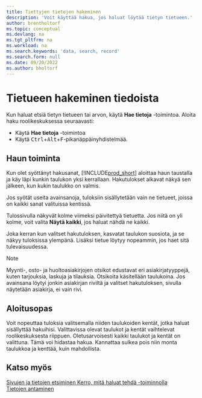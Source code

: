 ```yaml
---
title: Tiettyjen tietojen hakeminen
description: 'Voit käyttää hakua, jos haluat löytää tietyn tietueen.'
author: brentholtorf
ms.topic: conceptual
ms.devlang: na
ms.tgt_pltfrm: na
ms.workload: na
ms.search.keywords: 'data, search, record'
ms.search.form: null
ms.date: 09/20/2022
ms.author: bholtorf
---
```


# Tietueen hakeminen tiedoista

Kun haluat etsiä tietyn tietueen tai arvon, käytä **Hae tietoja** -toimintoa. Aloita haku roolikeskuksessa seuraavasti:

* Käytä **Hae tietoja** -toimintoa
* Käytä <kbd>Ctrl</kbd>+<kbd>Alt</kbd>+<kbd>F</kbd>-pikanäppäinyhdistelmää.

## Haun toiminta

Kun olet syöttänyt hakusanat, [!INCLUDE[prod_short](includes/prod_short.md)] aloittaa haun taustalla ja käy läpi kunkin taulukon yksi kerrallaan. Hakutulokset alkavat näkyä sen jälkeen, kun kukin taulukko on valmis. 

Jos syötät useita avainsanoja, tuloksiin sisällytetään vain ne tietueet, joissa on kaikki sanat valituissa kentissä.

Tulossivulla näkyvät kolme viimeksi päivitettyä tietuetta. Jos niitä on yli kolme, voit valita **Näytä kaikki**, jos haluat nähdä ne kaikki.

Joka kerran kun valitset hakutuloksen, kasvatat taulukon suosiota, ja se näkyy tuloksissa ylempänä. Lisäksi tietue löytyy nopeammin, jos haet sitä tulevaisuudessa.

> [!NOTE]
> Myynti-, osto- ja huoltoasiakirjojen otsikot edustavat eri asiakirjatyyppejä, kuten tarjouksia, laskuja ja tilauksia. Otsikoita käsitellään taulukoina. Jos avainsana löytyi jonkin asiakirjan riviltä ja valitset hakutuloksen, sivulla näytetään asiakirja, ei vain rivi.

## Aloitusopas

Voit nopeuttaa tuloksia valitsemalla niiden taulukoiden kentät, jotka haluat sisällyttää hakuihisi. Valittavissa olevat taulukot ja kentät vaihtelevat roolikeskuksesta riippuen. Oletusarvoisesti kaikki taulukot ja kentät on valittuna. Tämä voi hidastaa hakua. Kannattaa sulkea pois niin monta taulukkoa ja kenttää, kuin mahdollista.

## Katso myös

[Sivujen ja tietojen etsiminen Kerro, mitä haluat tehdä -toiminnolla](ui-search.md)  
[Tietojen antaminen](ui-enter-data.md)  
